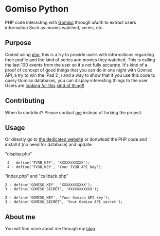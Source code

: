 Gomiso Python
=============

PHP code interacting with [Gomiso](http://www.gomiso.com/) through oAuth to extract users information
Such as movies watched, series, etc.

Purpose
-------
Coded using [php](http://www.php.net/), this is a try to provide users with informations regarding
their profile and the kind of series and movies they watched.
This is calling the last 100 events from the user so it's not fully accurate.
It's kind of a proof of concept of good things that you can do in one night with Gomiso API, a try to
win the iPad 2 ;) and a way to show that if you use this code to query Gomiso databases, you can
display interesting things to the user. Users are [looking for this](http://gomiso.uservoice.com/forums/54334-general/suggestions/706790-create-list-of-movies-shows-i-ve-watched-and-episo)
 [kind of thing!!](http://gomiso.uservoice.com/forums/54334-general/suggestions/724738-develop-more-user-stats)

Contributing
------------
When to contribut? Please contact [me](https://github.com/metabaron) instead of forking the project.

Usage
-----
Or directly go to [the dedicated website](http://www.metabaron.net/gomiso) or donwload the PHP code
and install it (no need for database) and update:

"display.php"

	 4 - define('TVDB_KEY', 'XXXXXXXXXXX');
	 4 - define('TVDB_KEY', 'Your TVDB API key');

"index.php" and "callback.php"

	2 - define('GOMISO_KEY', 'XXXXXXXXXXX');
	3 - define('GOMISO_SECRET', 'XXXXXXXXXXX');
	
	2 - define('GOMISO_KEY', 'Your Gomiso API key');
	3 - define('GOMISO_SECRET', 'Your Gomiso API secret');
	 
About me
-------------
You will find more about me through my [blog](http://blog.metabaron.net)